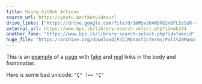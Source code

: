 ```yaml
---
title: Using GitHub Actions
source_url: https://youtu.be/fakevideourl
drive_links: ["https://drive.google.com/file/d/1mMSvz64NDhG2xBFLSzSGR-mbZlLpGrhE/view?usp=drivesdk"]
external_url: https://www.bps.lk/library-search-select.php?id=wh234
another_fake: "https://www.bps.lk/library-search-select.php?id=fakeid"
huge_file: "https://archive.org/download/PaliMonasticTerms/Pali%20Monastic%20Terms_text.pdf"
---
```


This is an [example](https://www.example.com/fake) of a [page](https://jekyllrb.com/docs/pages/) with [fake](https://archive.org/details/thisdoesntexist) and [real](https://open.tube/videos/watch/9c1df408-1f47-4405-a9ad-34ed3c2b972a) links in the body and frontmatter.

Here is some bad unicode: `"Ç" !== "Ç"`

